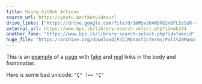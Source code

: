 ```yaml
---
title: Using GitHub Actions
source_url: https://youtu.be/fakevideourl
drive_links: ["https://drive.google.com/file/d/1mMSvz64NDhG2xBFLSzSGR-mbZlLpGrhE/view?usp=drivesdk"]
external_url: https://www.bps.lk/library-search-select.php?id=wh234
another_fake: "https://www.bps.lk/library-search-select.php?id=fakeid"
huge_file: "https://archive.org/download/PaliMonasticTerms/Pali%20Monastic%20Terms_text.pdf"
---
```


This is an [example](https://www.example.com/fake) of a [page](https://jekyllrb.com/docs/pages/) with [fake](https://archive.org/details/thisdoesntexist) and [real](https://open.tube/videos/watch/9c1df408-1f47-4405-a9ad-34ed3c2b972a) links in the body and frontmatter.

Here is some bad unicode: `"Ç" !== "Ç"`

